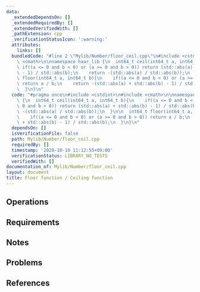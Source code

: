 ```yaml
---
data:
  _extendedDependsOn: []
  _extendedRequiredBy: []
  _extendedVerifiedWith: []
  _pathExtension: cpp
  _verificationStatusIcon: ':warning:'
  attributes:
    links: []
  bundledCode: "#line 2 \"Mylib/Number/floor_ceil.cpp\"\n#include <cstdint>\n#include\
    \ <cmath>\n\nnamespace haar_lib {\n  int64_t ceil(int64_t a, int64_t b){\n   \
    \ if((a <= 0 and b < 0) or (a >= 0 and b > 0)) return (std::abs(a) + std::abs(b)\
    \ - 1) / std::abs(b);\n    return -(std::abs(a) / std::abs(b));\n  }\n\n  int64_t\
    \ floor(int64_t a, int64_t b){\n    if((a <= 0 and b < 0) or (a >= 0 and b > 0))\
    \ return a / b;\n    return -(std::abs(a) + std::abs(b) - 1) / std::abs(b);\n\
    \  }\n}\n"
  code: "#pragma once\n#include <cstdint>\n#include <cmath>\n\nnamespace haar_lib\
    \ {\n  int64_t ceil(int64_t a, int64_t b){\n    if((a <= 0 and b < 0) or (a >=\
    \ 0 and b > 0)) return (std::abs(a) + std::abs(b) - 1) / std::abs(b);\n    return\
    \ -(std::abs(a) / std::abs(b));\n  }\n\n  int64_t floor(int64_t a, int64_t b){\n\
    \    if((a <= 0 and b < 0) or (a >= 0 and b > 0)) return a / b;\n    return -(std::abs(a)\
    \ + std::abs(b) - 1) / std::abs(b);\n  }\n}\n"
  dependsOn: []
  isVerificationFile: false
  path: Mylib/Number/floor_ceil.cpp
  requiredBy: []
  timestamp: '2020-10-10 11:12:55+09:00'
  verificationStatus: LIBRARY_NO_TESTS
  verifiedWith: []
documentation_of: Mylib/Number/floor_ceil.cpp
layout: document
title: Floor function / Ceiling function
---
```


## Operations

## Requirements

## Notes

## Problems

## References
